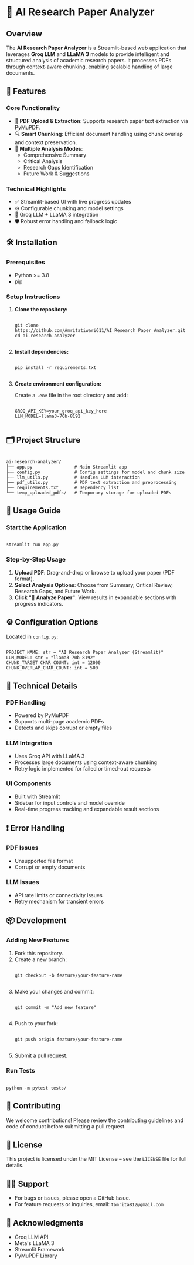 <!DOCTYPE html>
<html>
<head>
</head>
<body>

<h1>🔬 AI Research Paper Analyzer</h1>

<h2>Overview</h2>
<p>The <strong>AI Research Paper Analyzer</strong> is a Streamlit-based web application that leverages <strong>Groq LLM</strong> and <strong>LLaMA 3</strong> models to provide intelligent and structured analysis of academic research papers. It processes PDFs through context-aware chunking, enabling scalable handling of large documents.</p>

<h2>🚀 Features</h2>

<h3>Core Functionality</h3>
<ul>
  <li>📄 <strong>PDF Upload & Extraction</strong>: Supports research paper text extraction via PyMuPDF.</li>
  <li>🔍 <strong>Smart Chunking</strong>: Efficient document handling using chunk overlap and context preservation.</li>
  <li>🧠 <strong>Multiple Analysis Modes</strong>:
    <ul>
      <li>Comprehensive Summary</li>
      <li>Critical Analysis</li>
      <li>Research Gaps Identification</li>
      <li>Future Work & Suggestions</li>
    </ul>
  </li>
</ul>

<h3>Technical Highlights</h3>
<ul>
  <li>✅ Streamlit-based UI with live progress updates</li>
  <li>⚙️ Configurable chunking and model settings</li>
  <li>🔗 Groq LLM + LLaMA 3 integration</li>
  <li>🛡️ Robust error handling and fallback logic</li>
</ul>

<h2>🛠️ Installation</h2>

<h3>Prerequisites</h3>
<ul>
  <li>Python &gt;= 3.8</li>
  <li>pip</li>
</ul>

<h3>Setup Instructions</h3>
<ol>
  <li>
    <strong>Clone the repository:</strong>
    <pre><code class="language-bash">
git clone https://github.com/Amritatiwari611/AI_Research_Paper_Analyzer.git
cd ai-research-analyzer
    </code></pre>
  </li>
  <li>
    <strong>Install dependencies:</strong>
    <pre><code class="language-bash">
pip install -r requirements.txt
    </code></pre>
  </li>
  <li>
    <strong>Create environment configuration:</strong>
    <p>Create a <code>.env</code> file in the root directory and add:</p>
    <pre><code class="language-env">
GROQ_API_KEY=your_groq_api_key_here
LLM_MODEL=llama3-70b-8192
    </code></pre>
  </li>
</ol>

<h2>🗂️ Project Structure</h2>
<pre><code class="language-text">
ai-research-analyzer/
├── app.py                # Main Streamlit app
├── config.py             # Config settings for model and chunk size
├── llm_utils.py          # Handles LLM interaction
├── pdf_utils.py          # PDF text extraction and preprocessing
├── requirements.txt      # Dependency list
└── temp_uploaded_pdfs/   # Temporary storage for uploaded PDFs
</code></pre>

<h2>🧪 Usage Guide</h2>

<h3>Start the Application</h3>
<pre><code class="language-bash">
streamlit run app.py
</code></pre>

<h3>Step-by-Step Usage</h3>
<ol>
  <li><strong>Upload PDF</strong>: Drag-and-drop or browse to upload your paper (PDF format).</li>
  <li><strong>Select Analysis Options</strong>: Choose from Summary, Critical Review, Research Gaps, and Future Work.</li>
  <li><strong>Click "🚀 Analyze Paper"</strong>: View results in expandable sections with progress indicators.</li>
</ol>

<h2>⚙️ Configuration Options</h2>
<p>Located in <code>config.py</code>:</p>
<pre><code class="language-python">
PROJECT_NAME: str = "AI Research Paper Analyzer (Streamlit)"
LLM_MODEL: str = "llama3-70b-8192"
CHUNK_TARGET_CHAR_COUNT: int = 12000
CHUNK_OVERLAP_CHAR_COUNT: int = 500
</code></pre>

<h2>📌 Technical Details</h2>

<h3>PDF Handling</h3>
<ul>
  <li>Powered by PyMuPDF</li>
  <li>Supports multi-page academic PDFs</li>
  <li>Detects and skips corrupt or empty files</li>
</ul>

<h3>LLM Integration</h3>
<ul>
  <li>Uses Groq API with LLaMA 3</li>
  <li>Processes large documents using context-aware chunking</li>
  <li>Retry logic implemented for failed or timed-out requests</li>
</ul>

<h3>UI Components</h3>
<ul>
  <li>Built with Streamlit</li>
  <li>Sidebar for input controls and model override</li>
  <li>Real-time progress tracking and expandable result sections</li>
</ul>

<h2>❗ Error Handling</h2>

<h3>PDF Issues</h3>
<ul>
  <li>Unsupported file format</li>
  <li>Corrupt or empty documents</li>
</ul>

<h3>LLM Issues</h3>
<ul>
  <li>API rate limits or connectivity issues</li>
  <li>Retry mechanism for transient errors</li>
</ul>

<h2>📦 Development</h2>

<h3>Adding New Features</h3>
<ol>
  <li>Fork this repository.</li>
  <li>
    Create a new branch:
    <pre><code class="language-bash">
git checkout -b feature/your-feature-name
    </code></pre>
  </li>
  <li>
    Make your changes and commit:
    <pre><code class="language-bash">
git commit -m "Add new feature"
    </code></pre>
  </li>
  <li>
    Push to your fork:
    <pre><code class="language-bash">
git push origin feature/your-feature-name
    </code></pre>
  </li>
  <li>Submit a pull request.</li>
</ol>

<h3>Run Tests</h3>
<pre><code class="language-bash">
python -m pytest tests/
</code></pre>

<h2>🤝 Contributing</h2>
<p>We welcome contributions! Please review the contributing guidelines and code of conduct before submitting a pull request.</p>

<h2>📜 License</h2>
<p>This project is licensed under the MIT License – see the <code>LICENSE</code> file for full details.</p>

<h2>🧑‍💻 Support</h2>
<ul>
  <li>For bugs or issues, please open a GitHub Issue.</li>
  <li>For feature requests or inquiries, email: <code>tamrita812@gmail.com</code></li>
</ul>

<h2>🙏 Acknowledgments</h2>
<ul>
  <li>Groq LLM API</li>
  <li>Meta's LLaMA 3</li>
  <li>Streamlit Framework</li>
  <li>PyMuPDF Library</li>
</ul>

</body>
</html>
